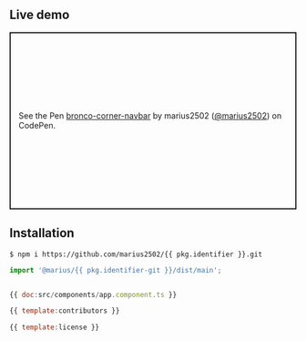 ## Live demo

<p class="codepen" data-height="311" data-theme-id="0" data-default-tab="html,result" data-user="marius2502" data-slug-hash="MMzboL" style="height: 311px; box-sizing: border-box; display: flex; align-items: center; justify-content: center; border: 2px solid; margin: 1em 0; padding: 1em;" data-pen-title="bronco-button">
  <span>See the Pen <a target="_blank" href="https://codepen.io/marius2502/pen/LKaMWL">
  bronco-corner-navbar</a> by marius2502 (<a target="_blank" href="https://codepen.io/marius2502">@marius2502</a>)
  on CodePen.</span>
</p>

## Installation

```
$ npm i https://github.com/marius2502/{{ pkg.identifier }}.git
```

```javascript
import '@marius/{{ pkg.identifier-git }}/dist/main';


{{ doc:src/components/app.component.ts }}

{{ template:contributors }}

{{ template:license }}